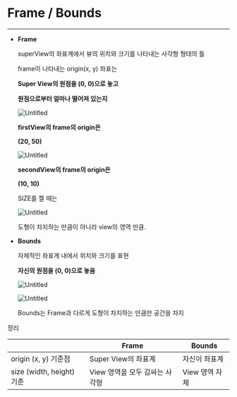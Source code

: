 # Frame / Bounds

------

- **Frame**

  superView의 좌표계에서 뷰의 위치와 크기를 나타내는 사각형 형태의 틀

  frame이 나타내는 origin(x, y) 좌표는

  **Super View의 원점을 (0, 0)으로 놓고**

  **원점으로부터 얼마나 떨어져 있는지**

  ![Untitled](https://prod-files-secure.s3.us-west-2.amazonaws.com/3a43468a-0f71-4f8b-87a5-c4d40798ae72/174967fb-1dab-43ea-906d-972ee62e9e66/Untitled.png)

  **firstView의 frame의 origin은**

  **(20, 50)**

  ![Untitled](https://prod-files-secure.s3.us-west-2.amazonaws.com/3a43468a-0f71-4f8b-87a5-c4d40798ae72/cb50eeaf-c211-4cf0-8db7-767b5a61a388/Untitled.png)

  **secondView의 frame의 origin은**

  **(10, 10)**

  SIZE를 젤 때는

  ![Untitled](https://prod-files-secure.s3.us-west-2.amazonaws.com/3a43468a-0f71-4f8b-87a5-c4d40798ae72/9835a25e-c019-4761-b829-6406cc72f305/Untitled.png)

  도형이 차지하는 만큼이 아니라 view의 영역 만큼.

- **Bounds**

  자체적인 좌표계 내에서 위치와 크기를 표현

  **자신의 원점을 (0, 0)으로 놓음**

  ![Untitled](https://prod-files-secure.s3.us-west-2.amazonaws.com/3a43468a-0f71-4f8b-87a5-c4d40798ae72/d51b45a4-76e0-4844-b4a1-18b1899fd6bf/Untitled.png)

  ![Untitled](https://prod-files-secure.s3.us-west-2.amazonaws.com/3a43468a-0f71-4f8b-87a5-c4d40798ae72/45142e7d-af7f-4959-9993-1a71ebd8f1e6/Untitled.png)

  Bounds는 Frame과 다르게 도형이 차지하는 만큼만 공간을 차지

정리

|                           | Frame                          | Bounds         |
| ------------------------- | ------------------------------ | -------------- |
| origin (x, y) 기준점      | Super View의 좌표계            | 자신이 좌표계  |
| size (width, height) 기준 | View 영역을 모두 감싸는 사각형 | View 영역 자체 |
